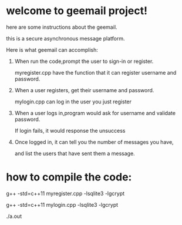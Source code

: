 
# welcome to geemail project!

here are some instructions about the geemail.

this is a secure asynchronous message platform. 

Here is what geemail can accomplish:

1. When run the code,prompt the user to sign-in or register.

   myregister.cpp have the function that it can register username and password.

3. When a user registers, get their username and password.

   mylogin.cpp can log in the user you just register

4. When a user logs in,program would ask for username and validate password. 

   If login fails, it would response the unsuccess 

5. Once logged in, it can tell you the number of messages you have, 

   and list the users that have sent them a message. 

# how to compile the code:

g++ -std=c++11 myregister.cpp -lsqlite3 -lgcrypt

g++ -std=c++11 mylogin.cpp -lsqlite3 -lgcrypt

 ./a.out

 
